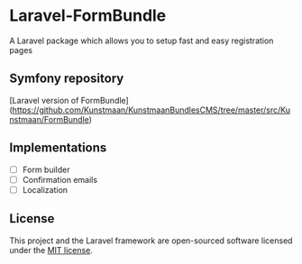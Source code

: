 # Laravel-FormBundle
A Laravel package which allows you to setup fast and easy registration pages

## Symfony repository
[Laravel version of FormBundle] (https://github.com/Kunstmaan/KunstmaanBundlesCMS/tree/master/src/Kunstmaan/FormBundle) 

## Implementations
- [ ] Form builder
- [ ] Confirmation emails
- [ ] Localization

## License

This project and the Laravel framework are open-sourced software licensed under the [MIT license](http://opensource.org/licenses/MIT).
